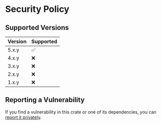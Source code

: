 # Security Policy

## Supported Versions

| Version | Supported |
|---------|-----------|
| 5.x.y   | ✅         |
| 4.x.y   | ❌         |
| 3.x.y   | ❌         |
| 2.x.y   | ❌         |
| 1.x.y   | ❌         |

## Reporting a Vulnerability

If you find a vulnerability in this crate or one of its dependencies, you can [report it privately](https://github.com/clechasseur/rs-actions-core/security/advisories/new).
